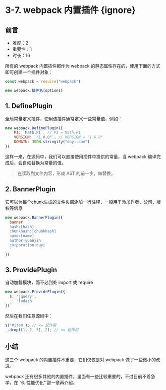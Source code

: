 # 3-7. webpack 内置插件 {ignore}

## 前言

- 难度：2
- 重要性：1
- 时长：16

所有的 webpack 内置插件都作为 webpack 的静态属性存在的，使用下面的方式即可创建一个插件对象：

```js
const webpack = require("webpack")

new webpack.插件名(options)
```

## 1. DefinePlugin

全局常量定义插件，使用该插件通常定义一些常量值，例如：

```js
new webpack.DefinePlugin({
    PI: `Math.PI`, // PI = Math.PI
    VERSION: `"1.0.0"`, // VERSION = "1.0.0"
    DOMAIN: JSON.stringify("duyi.com")
})
```

这样一来，在源码中，我们可以直接使用插件中提供的常量，当 webpack 编译完成后，会自动替换为常量的值。

> 在读取到文件内容，形成 AST 的前一步，做替换。

## 2. BannerPlugin

它可以为每个chunk生成的文件头部添加一行注释，一般用于添加作者、公司、版权等信息

```js
new webpack.BannerPlugin({
  banner: `
  hash:[hash]
  chunkhash:[chunkhash]
  name:[name]
  author:yuanjin
  corporation:duyi
  `
})
```

## 3. ProvidePlugin

自动加载模块，而不必到处 import 或 require

```js
new webpack.ProvidePlugin({
  $: 'jquery',
  _: 'lodash'
})
```

然后在我们任意源码中：

```js
$('#item'); // <= 起作用
_.drop([1, 2, 3], 2); // <= 起作用
```

## 小结

这三个 webpack 的内置插件不重要，它们仅仅是对 webpack 做了一些微小的改进。

webpack 还有很多其他的内置插件，里面有一些比较重要的，不过目前不着急学，在 “6. 性能优化” 那一章再介绍。